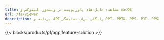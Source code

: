 ```yaml
---
title: مشاهده فایل های پاورپوینت در ویندوز، لینوکس و macOS
url: /fa/viewer
description: برنامه و API رایگان برای نمایشگر PPT، PPTX، PPS، POT، PPSX، PPTM، PPSM، POTX، POTM و ODP
---
```


{{< blocks/products/pf/agp/feature-solution >}} 

